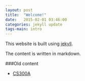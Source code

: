 ```yaml
---
layout: post
title:  "Welcome!"
date:   2015-02-01 03:46:00
categories: jekyll update
tags-main: intro
---
```


This website is built using [jekyll][jekyll-gh]. 

The content is written in markdown.

###Old content

 * [CS300A](http://home.iitk.ac.in/~mpranav/cs300A)

[jekyll-gh]: https://github.com/jekyll/jekyll